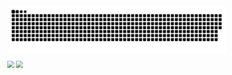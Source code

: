 <!--
**carpcap/carpcap** is a ✨ _special_ ✨ repository because its `README.md` (this file) appears on your GitHub profile.

Here are some ideas to get you started:

- 🔭 I’m currently working on ...
- 🌱 I’m currently learning ...
- 👯 I’m looking to collaborate on ...
- 🤔 I’m looking for help with ...
- 💬 Ask me about ...
- 📫 How to reach me: ...
- 😄 Pronouns: ...
- ⚡ Fun fact: ...
-->
<picture>
  <source media="(prefers-color-scheme: dark)" srcset="https://raw.githubusercontent.com/carpcap/carpcap/refs/heads/output/github-contribution-grid-snake-dark.svg">
  <source media="(prefers-color-scheme: light)" srcset="https://raw.githubusercontent.com/carpcap/carpcap/refs/heads/output/github-contribution-grid-snake.svg">
  <img alt="github contribution grid snake animation" src="https://raw.githubusercontent.com/carpcap/carpcap/refs/heads/output/github-contribution-grid-snake.svg">
</picture>


<p>
  <img
    src="https://github-readme-stats.vercel.app/api?username=carpcap&count_private=true&show_icons=true&include_all_commits=true&hide_border=true&line_height=20&theme=tokyonight"
  />
  <img
    src="https://github-readme-stats.vercel.app/api/top-langs/?username=carpcap&count_private=true&show_icons=true&include_all_commits=true&hide_border=true&layout=compact&theme=tokyonight"
  />
</p>
